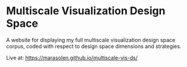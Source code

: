 # Multiscale Visualization Design Space
A website for displaying my full multiscale visualization design space corpus, coded with respect to design space dimensions and strategies.

Live at: https://marasolen.github.io/multiscale-vis-ds/
